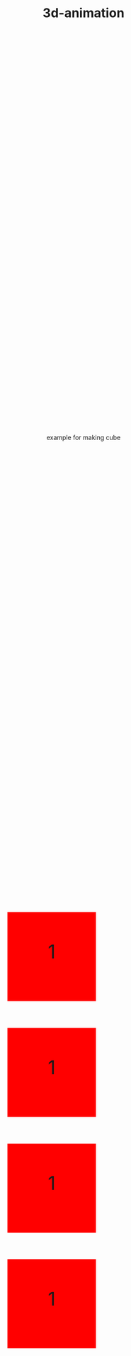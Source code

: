 # 3d-animation
example for making cube
<!DOCTYPE html>
<html lang="en">
<head>
    <meta charset="UTF-8">
    <meta http-equiv="X-UA-Compatible" content="IE=edge">
    <meta name="viewport" content="width=device-width, initial-scale=1.0">
    <title>Document</title>
  <style>
  * {
    margin: 0;
    padding: 0;
    box-sizing: border-box;
}
body {
    height: 100vh ;
    display: grid;
    justify-items: center;
}
.button_down {
    padding: 10px;
    background-color: yellowgreen;
    height: 40px;
    width: 60px;
}

.cube {
    width: 600px;
    flex: row wrap;    
}
.sides1,
.sides2,
.sides3,
.sides4 {
    position: relative;
    transition: transform 3s;
    transform-style: preserve-3d;
    width: 200px;
    height: 200px;
    display: inline-block;
    top: 100px;
    margin: 30px;
}
.side1,
.side2,
.side3,
.side4,
.side5,
.side6 {
    position: absolute;
    top: 0;
    bottom: 0;
    left: 0;
    right: 0;
    width: 200px;
    height: 200px;
    background-color: burlywood;
    text-align: center;
    font-size: 3em;
    padding: 1.5em;
    margin: auto;   
}
.side1 {
    transform: translateZ(100px) ;
    transition: 3s;
    background-color: red;
}
.side2 {
    transform: rotateY(90deg) translateZ(100px);
    transition: 3s;
    background-color: blue;
}
.side3 {
    transform: rotateY(180deg) translateZ(100px);
    transition: 3s;
    background-color: pink;
}
.side4 {
    transform: rotateY(-90deg) translateZ(100px) ;
    transition: 3s;
    background-color: green;
}
.side5 {
    transform-style: preserve-3d;
    transform: rotateX(90deg) translateZ(100px);
    perspective: 100px;
    transition: 3s;
    background-color: yellow;
}
.side6 {
    transform-style: preserve-3d;
    transform: rotateX(-90deg) translateZ(100px);
    transition: 3s;
    background-color: purple;
}
.sides1:hover {
    transform: rotateY(-360deg);
}
.sides2:hover {
    transform: rotateY(360deg);
}
.sides3:hover {
    transform: rotateX(-360deg);
}
.sides4:hover {
    transform: rotateX(360deg);
}

</style>
</head>
<body>
    <div class="cube">
        <div class="sides1">
            <div class="side1">1</div>
            <div class="side2">2</div>
            <div class="side3">3</div>
            <div class="side4">4</div>
            <div class="side5">5</div>
            <div class="side6">6</div>
        </div>
        <div class="sides2">
            <div class="side1">1</div>
            <div class="side2">2</div>
            <div class="side3">3</div>
            <div class="side4">4</div>
            <div class="side5">5</div>
            <div class="side6">6</div>
        </div>
        <div class="sides3">
            <div class="side1">1</div>
            <div class="side2">2</div>
            <div class="side3">3</div>
            <div class="side4">4</div>
            <div class="side5">5</div>
            <div class="side6">6</div>
        </div>
        <div class="sides4">
            <div class="side1">1</div>
            <div class="side2">2</div>
            <div class="side3">3</div>
            <div class="side4">4</div>
            <div class="side5">5</div>
            <div class="side6">6</div>
        </div>
    </div>
</body>
</html>
